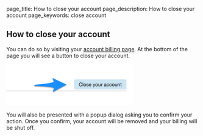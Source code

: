 page_title: How to close your account
page_description: How to close your account
page_keywords: close account

## How to close your account

You can do so by visiting your [account billing page](https://portal.ninefold.com/account/billing_details).  At the bottom of the page you will see a button to close your account.

![Close Account](../../img/closeaccount1.png)

You will also be presented with a popup dialog asking you to confirm your action.  Once you confirm, your account will be removed and your billing will be shut off.
